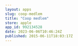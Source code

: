 ```yaml
---
layout: apps
slug: coop-medlem
title: "Coop medlem"
store: apple
app_id: 992134528
date: 2023-06-06T10:46:24Z
published: 2015-06-11T18:03:17Z
---
```

